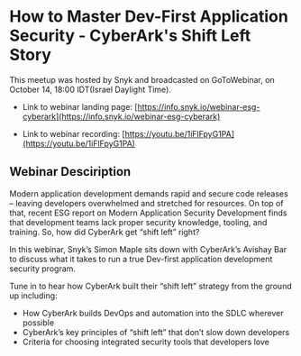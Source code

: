 # How to Master Dev-First Application Security - CyberArk's Shift Left Story

This meetup was hosted by Snyk and broadcasted on GoToWebinar, on October 14, 18:00 IDT(Israel Daylight Time).

 - Link to webinar landing page: [https://info.snyk.io/webinar-esg-cyberark](https://info.snyk.io/webinar-esg-cyberark)

 - Link to webinar recording: [https://youtu.be/1iFlFpyG1PA](https://youtu.be/1iFlFpyG1PA)

## Webinar Desciription

Modern application development demands rapid and secure code releases – leaving developers overwhelmed and stretched for resources. On top of that, recent ESG report on Modern Application Security Development finds that development teams lack proper security knowledge, tooling, and training. So, how did CyberArk get “shift left” right?

In this webinar, Snyk’s Simon Maple sits down with CyberArk’s Avishay Bar to discuss what it takes to run a true Dev-first application development security program. 

Tune in to hear how CyberArk built their “shift left” strategy from the ground up including:

- How CyberArk builds DevOps and automation into the SDLC wherever possible
- CyberArk’s key principles of “shift left” that don’t slow down developers
- Criteria for choosing integrated security tools that developers love
